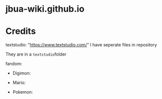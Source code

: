 # jbua-wiki.github.io

# Credits
textstudio: "https://www.textstudio.com/" I have seperate files in repository

They are in a ```textstudio```folder

fandom: 

- Digimon:
  
- Mario:
  
- Pokemon:
